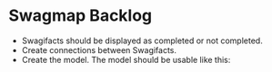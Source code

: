 Swagmap Backlog
===============

* Swagifacts should be displayed as completed or not completed.
* Create connections between Swagifacts.
* Create the model. The model should be usable like this:
